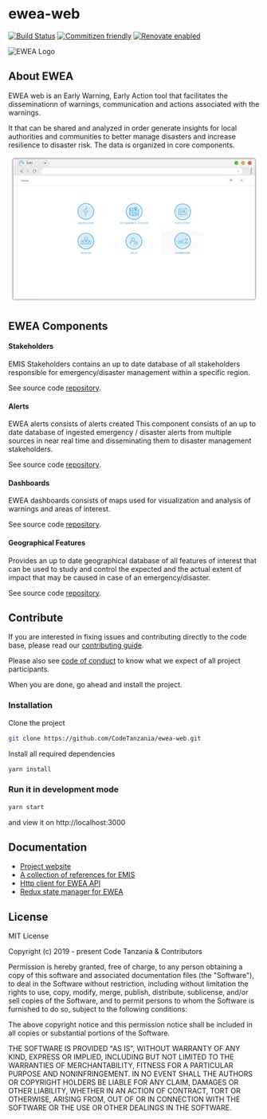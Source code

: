# ewea-web

[![Build Status](https://travis-ci.org/CodeTanzania/emis-web.svg?branch=develop)](https://travis-ci.org/CodeTanzania/emis-web)
[![Commitizen friendly](https://img.shields.io/badge/commitizen-friendly-brightgreen.svg)](http://commitizen.github.io/cz-cli/)
[![Renovate enabled](https://img.shields.io/badge/renovate-enabled-brightgreen.svg)](https://renovatebot.com/)

<img src="docs/images/logo.svg" 
alt="EWEA Logo" width="100" height="auto" />

## About EWEA

EWEA web is an Early Warning, Early Action tool that facilitates the disseminationn of warnings, communication and actions associated with the warnings.

It that can be shared and analyzed in order generate insights for local authorities and communities to better manage disasters and increase resilience to disaster risk. The data is organized in core components.

![EWEA Homepage](docs/images/home.png 'EWEA Homepage')

## EWEA Components

#### Stakeholders

EMIS Stakeholders contains an up to date database of all stakeholders responsible for emergency/disaster management within a specific region.

See source code [repository](https://github.com/CodeTanzania/emis-stakeholder).


#### Alerts

EWEA alerts consists of alerts created This component consists of an up to date database of ingested emergency / disaster alerts from multiple sources in near real time and disseminating them to disaster management stakeholders.

See source code [repository](https://github.com/CodeTanzania/emis-alert).


#### Dashboards

EWEA dashboards consists of maps used for visualization and analysis of warnings and areas of interest.

See source code [repository]().

#### Geographical Features

Provides an up to date geographical database of all features of interest that can be used to study and control the expected and the actual extent of impact that may be caused in case of an emergency/disaster.

See source code [repository](https://github.com/CodeTanzania/emis-feature).

## Contribute

If you are interested in fixing issues and contributing directly to the code base, please read our [contributing guide](https://github.com/CodeTanzania/ewea-web/blob/develop/CONTRIBUTING.md).

Please also see [code of conduct](https://github.com/CodeTanzania/ewea-web/blob/develop/CONTRIBUTING.md) to know what we expect of all project participants.

When you are done, go ahead and install the project.

### Installation

Clone the project

```sh
git clone https://github.com/CodeTanzania/ewea-web.git
```

Install all required dependencies

```sh
yarn install
```

### Run it in development mode

```sh
yarn start
```

and view it on http://localhost:3000

## Documentation

- [Project website]()
- [A collection of references for EMIS]()
- [Http client for EWEA API](https://github.com/CodeTanzania/emis-api-client)
- [Redux state manager for EWEA](https://github.com/CodeTanzania/emis-api-states)


## License

MIT License

Copyright (c) 2019 - present Code Tanzania & Contributors

Permission is hereby granted, free of charge, to any person obtaining a copy of this software and associated documentation files (the "Software"), to deal in the Software without restriction, including without limitation the rights to use, copy, modify, merge, publish, distribute, sublicense, and/or sell copies of the Software, and to permit persons to whom the Software is furnished to do so, subject to the following conditions:

The above copyright notice and this permission notice shall be included in all copies or substantial portions of the Software.

THE SOFTWARE IS PROVIDED "AS IS", WITHOUT WARRANTY OF ANY KIND, EXPRESS OR IMPLIED, INCLUDING BUT NOT LIMITED TO THE WARRANTIES OF MERCHANTABILITY, FITNESS FOR A PARTICULAR PURPOSE AND NONINFRINGEMENT. IN NO EVENT SHALL THE AUTHORS OR COPYRIGHT HOLDERS BE LIABLE FOR ANY CLAIM, DAMAGES OR OTHER LIABILITY, WHETHER IN AN ACTION OF CONTRACT, TORT OR OTHERWISE, ARISING FROM, OUT OF OR IN CONNECTION WITH THE SOFTWARE OR THE USE OR OTHER DEALINGS IN THE SOFTWARE.
